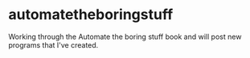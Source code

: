 # automatetheboringstuff
Working through the Automate the boring stuff book and will post new programs that I've created.